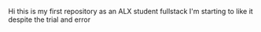 Hi this is my first repository as an ALX student fullstack
I'm starting to like it despite the trial and error 
